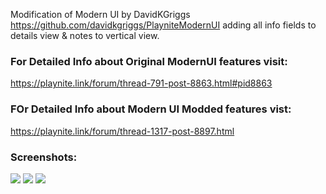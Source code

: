 Modification of Modern UI by DavidKGriggs https://github.com/davidkgriggs/PlayniteModernUI adding all info fields to details view &amp; notes to vertical view.

### For Detailed Info about Original ModernUI features visit:
https://playnite.link/forum/thread-791-post-8863.html#pid8863

### FOr Detailed Info about Modern UI Modded features vist:
https://playnite.link/forum/thread-1317-post-8897.html

### Screenshots:
![](https://github.com/HexSupernatural/PlayniteModernUIModded/blob/main/Media/screenshot_01.jpg)
![](https://github.com/HexSupernatural/PlayniteModernUIModded/blob/main/Media/Screenshot_02new.png)
![](https://github.com/HexSupernatural/PlayniteModernUIModded/blob/main/Media/screenshot_03.png)
